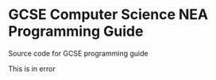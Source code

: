 # GCSE Computer Science NEA Programming Guide 

Source code for GCSE programming guide

This is in error
